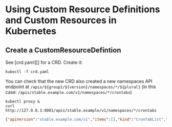 # Using Custom Resource Definitions and Custom Resources in Kubernetes

## Create a CustomResourceDefintion

See [crd.yaml][] for a CRD.  Create it:

```
kubectl -f crd.yaml
```

You can check that the new CRD also created a new namespaces API endpoint at 
`/apis/${group}/${version}/namespaces/*/${plural}` (in this case:
`/apis/stable.example.com/v1/namespaces/*/crontabs`)

```
kubectl proxy &
curl http://127.0.0.1:8001/apis/stable.example/v1/namespaces/*/crontabs
```

```json
{"apiVersion":"stable.example.com/v1","items":[],"kind":"CronTabList","metadata":{"continue":"","resourceVersion":"69668","selfLink":"/apis/stable.example.com/v1/namespaces/*/crontabs"}}
```
